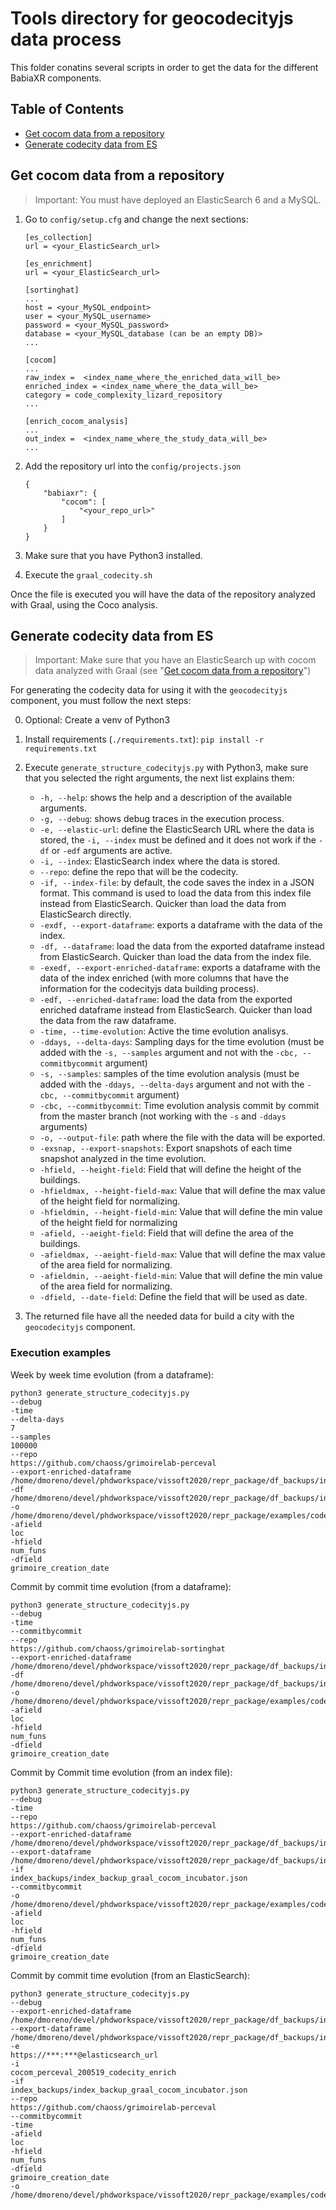 # Tools directory for geocodecityjs data process

This folder conatins several scripts in order to get the data for the different BabiaXR components.

## Table of Contents

- [Get cocom data from a repository](#get-cocom-data-from-a-repository)
- [Generate codecity data from ES](#generate-codecity-data-from-es)

## Get cocom data from a repository

> Important: You must have deployed an ElasticSearch 6 and a MySQL.

1. Go to `config/setup.cfg` and change the next sections:

    ```
    [es_collection]
    url = <your_ElasticSearch_url>

    [es_enrichment]
    url = <your_ElasticSearch_url>

    [sortinghat]
    ...
    host = <your_MySQL_endpoint>
    user = <your_MySQL_username>
    password = <your_MySQL_password>
    database = <your_MySQL_database (can be an empty DB)>
    ...

    [cocom]
    ...
    raw_index =  <index_name_where_the_enriched_data_will_be>
    enriched_index = <index_name_where_the_data_will_be>
    category = code_complexity_lizard_repository
    ...

    [enrich_cocom_analysis]
    ...
    out_index =  <index_name_where_the_study_data_will_be>
    ...
    ```

2. Add the repository url into the `config/projects.json`

    ```
    {
        "babiaxr": {
            "cocom": [
                "<your_repo_url>"
            ]
        }
    }

    ```

3. Make sure that you have Python3 installed.

4. Execute the `graal_codecity.sh`

Once the file is executed you will have the data of the repository analyzed with Graal, using the Coco analysis.

## Generate codecity data from ES

> Important: Make sure that you have an ElasticSearch up with cocom data analyzed with Graal (see "[Get cocom data from a repository](#get-cocom-data-from-a-repository)")

For generating the codecity data for using it with the `geocodecityjs` component, you must follow the next steps:

0. Optional: Create a venv of Python3
1. Install requirements (`./requirements.txt`): `pip install -r requirements.txt`
2. Execute `generate_structure_codecityjs.py` with Python3, make sure that you selected the right arguments, the next list explains them:
    - `-h, --help`: shows the help and a description of the available arguments.
    - `-g, --debug`: shows debug traces in the execution process.
    - `-e, --elastic-url`: define the ElasticSearch URL where the data is stored, the `-i, --index` must be defined and it does not work if the `-df` or `-edf` arguments are active.
    - `-i, --index`: ElasticSearch index where the data is stored.
    - `--repo`: define the repo that will be the codecity.
    - `-if, --index-file`: by default, the code saves the index in a JSON format. This command is used to load the data from this index file instead from ElasticSearch. Quicker than load the data from ElasticSearch directly.
    - `-exdf, --export-dataframe`: exports a dataframe with the data of the index.
    - `-df, --dataframe`: load the data from the exported dataframe instead from ElasticSearch. Quicker than load the data from the index file.
    - `-exedf, --export-enriched-dataframe`: exports a dataframe with the data of the index enriched (with more columns that have the information for the codecityjs data building process).
    - `-edf, --enriched-dataframe`: load the data from the exported enriched dataframe instead from ElasticSearch. Quicker than load the data from the raw dataframe.
    - `-time, --time-evolution`: Active the time evolution analisys.
    - `-ddays, --delta-days`: Sampling days for the time evolution (must be added with the `-s, --samples` argument and not with the `-cbc, --commitbycommit` argument)
    - `-s, --samples`: samples of the time evolution analysis (must be added with the `-ddays, --delta-days` argument and not with the `-cbc, --commitbycommit` argument)
    - `-cbc, --commitbycommit`: Time evolution analysis commit by commit from the master branch (not working with the `-s` and `-ddays` arguments)
    - `-o, --output-file`: path where the file with the data will be exported.
    - `-exsnap, --export-snapshots`: Export snapshots of each time snapshot analyzed in the time evolution.
    - `-hfield, --height-field`: Field that will define the height of the buildings.
    - `-hfieldmax, --height-field-max`: Value that will define the max value of the height field for normalizing.
    - `-hfieldmin, --height-field-min`: Value that will define the min value of the height field for normalizing
    - `-afield, --aeight-field`: Field that will define the area of the buildings.
    - `-afieldmax, --aeight-field-max`: Value that will define the max value of the area field for normalizing.
    - `-afieldmin, --aeight-field-min`: Value that will define the min value of the area field for normalizing.
    - `-dfield, --date-field`: Define the field that will be used as date.

3. The returned file have all the needed data for build a city with the `geocodecityjs` component.

### Execution examples


Week by week time evolution (from a dataframe):
```
python3 generate_structure_codecityjs.py 
--debug
-time
--delta-days
7
--samples
100000
--repo
https://github.com/chaoss/grimoirelab-perceval
--export-enriched-dataframe
/home/dmoreno/devel/phdworkspace/vissoft2020/repr_package/df_backups/index_dataframe_graal_cocom_incubator_enriched_perceval_commitbycommit.csv
-df
/home/dmoreno/devel/phdworkspace/vissoft2020/repr_package/df_backups/index_dataframe_graal_cocom_incubator_perceval_commitbycommit.csv
-o
/home/dmoreno/devel/phdworkspace/vissoft2020/repr_package/examples/codecityjs/time_evolution_perceval_weeks_inverse/
-afield
loc
-hfield
num_funs
-dfield
grimoire_creation_date
```


Commit by commit time evolution (from a dataframe): 
```
python3 generate_structure_codecityjs.py 
--debug
-time
--commitbycommit
--repo
https://github.com/chaoss/grimoirelab-sortinghat
--export-enriched-dataframe
/home/dmoreno/devel/phdworkspace/vissoft2020/repr_package/df_backups/index_dataframe_graal_cocom_incubator_enriched_sortinghat_commitbycommit.csv
-df
/home/dmoreno/devel/phdworkspace/vissoft2020/repr_package/df_backups/index_dataframe_graal_cocom_incubator_sortinghat_commitbycommit.csv
-o
/home/dmoreno/devel/phdworkspace/vissoft2020/repr_package/examples/codecityjs/time_evolution_sortinghat_commitbycommit_inverse/
-afield
loc
-hfield
num_funs
-dfield
grimoire_creation_date
```


Commit by Commit time evolution (from an index file):
```
python3 generate_structure_codecityjs.py 
--debug
-time
--repo
https://github.com/chaoss/grimoirelab-perceval
--export-enriched-dataframe
/home/dmoreno/devel/phdworkspace/vissoft2020/repr_package/df_backups/index_dataframe_graal_cocom_incubator_enriched_sortinghat_commitbycommit.csv
--export-dataframe
/home/dmoreno/devel/phdworkspace/vissoft2020/repr_package/df_backups/index_dataframe_graal_cocom_incubator_sortinghat_commitbycommit.csv
-if
index_backups/index_backup_graal_cocom_incubator.json
--commitbycommit
-o
/home/dmoreno/devel/phdworkspace/vissoft2020/repr_package/examples/codecityjs/time_evolution_sortinghat_commitbycommit_inverse/
-afield
loc
-hfield
num_funs
-dfield
grimoire_creation_date
```

Commit by commit time evolution (from an ElasticSearch):
```
python3 generate_structure_codecityjs.py 
--debug
--export-enriched-dataframe
/home/dmoreno/devel/phdworkspace/vissoft2020/repr_package/df_backups/index_dataframe_graal_cocom_incubator_enriched_sortinghat_commitbycommit.csv
--export-dataframe
/home/dmoreno/devel/phdworkspace/vissoft2020/repr_package/df_backups/index_dataframe_graal_cocom_incubator_sortinghat_commitbycommit.csv
-e
https://***:***@elasticsearch_url
-i
cocom_perceval_200519_codecity_enrich
-if
index_backups/index_backup_graal_cocom_incubator.json
--repo
https://github.com/chaoss/grimoirelab-perceval
--commitbycommit
-time
-afield
loc
-hfield
num_funs
-dfield
grimoire_creation_date
-o
/home/dmoreno/devel/phdworkspace/vissoft2020/repr_package/examples/codecityjs/time_evolution_sortinghat_commitbycommit_inverse/
```